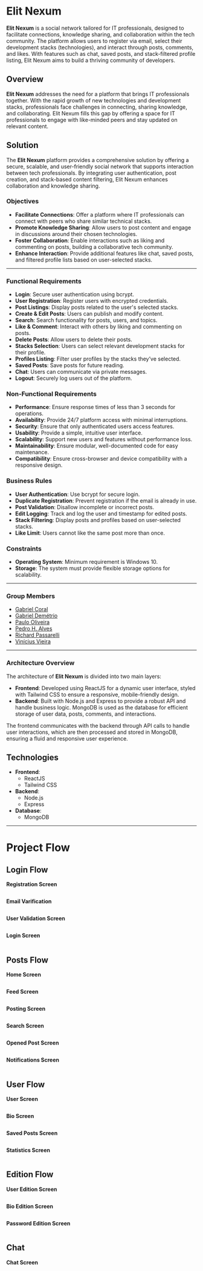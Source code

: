# Elit Nexum

**Elit Nexum** is a social network tailored for IT professionals, designed to facilitate connections, knowledge sharing, and collaboration within the tech community. The platform allows users to register via email, select their development stacks (technologies), and interact through posts, comments, and likes. With features such as chat, saved posts, and stack-filtered profile listing, Elit Nexum aims to build a thriving community of developers.

## Overview

**Elit Nexum** addresses the need for a platform that brings IT professionals together. With the rapid growth of new technologies and development stacks, professionals face challenges in connecting, sharing knowledge, and collaborating. Elit Nexum fills this gap by offering a space for IT professionals to engage with like-minded peers and stay updated on relevant content.

## Solution

The **Elit Nexum** platform provides a comprehensive solution by offering a secure, scalable, and user-friendly social network that supports interaction between tech professionals. By integrating user authentication, post creation, and stack-based content filtering, Elit Nexum enhances collaboration and knowledge sharing.

### Objectives

- **Facilitate Connections**: Offer a platform where IT professionals can connect with peers who share similar technical stacks.
- **Promote Knowledge Sharing**: Allow users to post content and engage in discussions around their chosen technologies.
- **Foster Collaboration**: Enable interactions such as liking and commenting on posts, building a collaborative tech community.
- **Enhance Interaction**: Provide additional features like chat, saved posts, and filtered profile lists based on user-selected stacks.

---

### Functional Requirements

- **Login**: Secure user authentication using bcrypt.
- **User Registration**: Register users with encrypted credentials.
- **Post Listings**: Display posts related to the user's selected stacks.
- **Create & Edit Posts**: Users can publish and modify content.
- **Search**: Search functionality for posts, users, and topics.
- **Like & Comment**: Interact with others by liking and commenting on posts.
- **Delete Posts**: Allow users to delete their posts.
- **Stacks Selection**: Users can select relevant development stacks for their profile.
- **Profiles Listing**: Filter user profiles by the stacks they’ve selected.
- **Saved Posts**: Save posts for future reading.
- **Chat**: Users can communicate via private messages.
- **Logout**: Securely log users out of the platform.

### Non-Functional Requirements

- **Performance**: Ensure response times of less than 3 seconds for operations.
- **Availability**: Provide 24/7 platform access with minimal interruptions.
- **Security**: Ensure that only authenticated users access features.
- **Usability**: Provide a simple, intuitive user interface.
- **Scalability**: Support new users and features without performance loss.
- **Maintainability**: Ensure modular, well-documented code for easy maintenance.
- **Compatibility**: Ensure cross-browser and device compatibility with a responsive design.

### Business Rules

- **User Authentication**: Use bcrypt for secure login.
- **Duplicate Registration**: Prevent registration if the email is already in use.
- **Post Validation**: Disallow incomplete or incorrect posts.
- **Edit Logging**: Track and log the user and timestamp for edited posts.
- **Stack Filtering**: Display posts and profiles based on user-selected stacks.
- **Like Limit**: Users cannot like the same post more than once.

### Constraints

- **Operating System**: Minimum requirement is Windows 10.
- **Storage**: The system must provide flexible storage options for scalability.

---

### Group Members
- <a href="https://www.linkedin.com/in/gabriel-russo-173ba3275/" target="_blank">Gabriel Coral</a>
- <a href="https://www.linkedin.com/in/gabriel-dem%C3%A9trio-a06820275/" target="_blank">Gabriel Demétrio</a>
- <a href="https://www.linkedin.com/in/paulohgo/" target="_blank">Paulo Oliveira</a>
- <a href="https://www.linkedin.com/in/pedro-henrique-alves-de-freitas-287b85276/" target="_blank">Pedro H. Alves</a>
- <a href="https://www.linkedin.com/in/richardrichk/" target="_blank">Richard Passarelli</a>
- <a href="https://www.linkedin.com/in/vinicius-andrade-981a9626b/" target="_blank">Vinícius Vieira</a>

---

### Architecture Overview

The architecture of **Elit Nexum** is divided into two main layers:

- **Frontend**: Developed using ReactJS for a dynamic user interface, styled with Tailwind CSS to ensure a responsive, mobile-friendly design.
- **Backend**: Built with Node.js and Express to provide a robust API and handle business logic. MongoDB is used as the database for efficient storage of user data, posts, comments, and interactions.

The frontend communicates with the backend through API calls to handle user interactions, which are then processed and stored in MongoDB, ensuring a fluid and responsive user experience.

## Technologies

- **Frontend**:
  - ReactJS
  - Tailwind CSS
- **Backend**:
  - Node.js
  - Express
- **Database**:
  - MongoDB

---

# Project Flow

## Login Flow

**Registration Screen**

<img alt="" src="/Assets/TelaCadastro.png">

**Email Varification**

<img alt="" src="/Assets/Email.png">

**User Validation Screen**

<img alt="" src="/Assets/TelaValidacaoUsuario.png">

**Login Screen**

<img alt="" src="/Assets/TelaLogin.png">

## Posts Flow

**Home Screen**

<img alt="" src="/Assets/TelaHome.png">

**Feed Screen**

<img alt="" src="/Assets/TelaFeed.png">

**Posting Screen**

<img alt="" src="/Assets/TelaPostagem.png">

**Search Screen**

<img alt="" src="/Assets/TelaPesquisa.png">

**Opened Post Screen**

<img alt="" src="/Assets/PostagemAberta.png">

**Notifications Screen**

<img alt="" src="/Assets/TelaNotificacao.png">

## User Flow

**User Screen**

<img alt="" src="/Assets/telaUsuario.png">

**Bio Screen**

<img alt="" src="/Assets/TelaSobre.png">

**Saved Posts Screen**

<img alt="" src="/Assets/TelaSalvos.png">

**Statistics Screen**

<img alt="" src="/Assets/TelaEstatisticas.png">

## Edition Flow

**User Edition Screen**

<img alt="" src="/Assets/TelaEdicaoUsuario.png">

**Bio Edition Screen**

<img alt="" src="/Assets/TelaEdicaoBio.png">

**Password Edition Screen**

<img alt="" src="/Assets/TelaEdicaoSenha.png">

## Chat

**Chat Screen**

<img alt="" src="/Assets/TelaChat.png">
